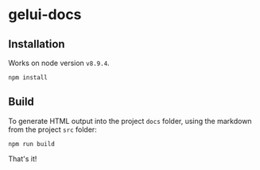 # gelui-docs

## Installation

Works on node version `v8.9.4`.

`npm install`

## Build

To generate HTML output into the project `docs` folder, using the markdown from the project `src` folder:

`npm run build`

That's it!